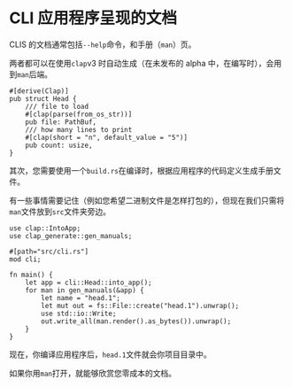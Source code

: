 # CLI 应用程序呈现的文档

CLIS 的文档通常包括`--help`命令，和手册（`man`）页。

两者都可以在使用`clap`v3 时自动生成（在未发布的 alpha 中，在编写时），会用到`man`后端。

```rust,ignore
#[derive(Clap)]
pub struct Head {
    /// file to load
    #[clap(parse(from_os_str))]
    pub file: PathBuf,
    /// how many lines to print
    #[clap(short = "n", default_value = "5")]
    pub count: usize,
}
```

其次，您需要使用一个`build.rs`在编译时，根据应用程序的代码定义生成手册文件。

有一些事情需要记住（例如您希望二进制文件是怎样打包的），但现在我们只需将`man`文件放到`src`文件夹旁边。

```rust,ignore
use clap::IntoApp;
use clap_generate::gen_manuals;

#[path="src/cli.rs"]
mod cli;

fn main() {
    let app = cli::Head::into_app();
    for man in gen_manuals(&app) {
        let name = "head.1";
        let mut out = fs::File::create("head.1").unwrap();
        use std::io::Write;
        out.write_all(man.render().as_bytes()).unwrap();
    }
}
```

现在，你编译应用程序后，`head.1`文件就会你项目目录中。

如果你用`man`打开，就能够欣赏您零成本的文档。
